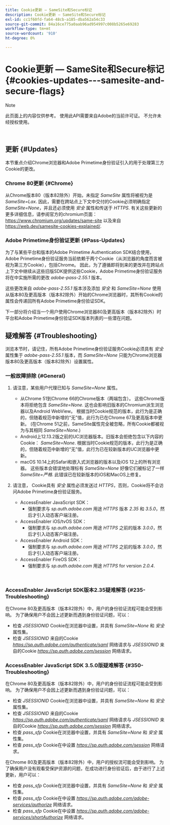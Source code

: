 ```yaml
---
title: Cookie更新 — SameSite和Secure标记
description: Cookie更新 — SameSite和Secure标记
exl-id: cc1f60fd-fa64-48cb-a185-dba562a54c33
source-git-commit: 84a16ce775a0aab96ad954997c008b5265e69283
workflow-type: tm+mt
source-wordcount: '910'
ht-degree: 0%

---
```


# Cookie更新 — SameSite和Secure标记 {#cookies-updates---samesite-and-secure-flags}

>[!NOTE]
>
>此页面上的内容仅供参考。 使用此API需要来自Adobe的当前许可证。 不允许未经授权使用。

</br>


## 更新 {#Updates}

本节重点介绍Chrome浏览器和Adobe Primetime身份验证引入的用于处理第三方Cookie的更改。



### Chrome 80更新 {#Chrome}

从Chrome版本80（版本82除外）开始，未指定 *SameSite* 属性将被视为是 *SameSite=Lax*. 因此，需要在跨站点上下文中交付的Cookie必须明确指定 *SameSite=None*，并且还必须使用 *安全* 属性和传送于 *HTTPS*. 有关这些更新的更多详细信息，请参阅官方的chromium页面： <https://www.chromium.org/updates/same-site> 以及来自 <https://web.dev/samesite-cookies-explained/>.


### Adobe Primetime身份验证更新 {#Pass-Updates}

为了与某些平台和版本的Adobe Primetime Authentication SDK结合使用，Adobe Primetime身份验证服务当前依赖于两个Cookie（从浏览器的角度而言被视为第三方Cookie），包括Chrome。 因此，为了遵循即将到来的更改并在跨站点上下文中继续从这些旧版SDK提供这些Cookie，Adobe Primetime身份验证服务将在中实施所需的更改 *adobe-pass-2.55.1* 版本。

这些更改来自 *adobe-pass-2.55.1* 版本涉及添加 *安全* 和 *SameSite=None* 使用从版本80及更高版本（版本82除外）开始的Chrome浏览器时，其所有Cookie的属性会传递回所有Adobe Primetime身份验证SDK。

下一部分将介绍当一个用户使用Chrome浏览器80及更高版本（版本82除外）时平台和Adobe Primetime身份验证SDK版本列表的一些潜在问题。

## 疑难解答 {#Troubleshooting}

浏览本节时，请记住，所有Adobe Primetime身份验证服务Cookie必须具有 *安全* 属性集于 *adobe-pass-2.55.1* 版本，而 *SameSite=None* 只能为Chrome浏览器版本80及更高版本（版本82除外）设置属性。


### 一般故障排除 {#General}

1. 请注意，某些用户代理已知与 *SameSite=None* 属性。

   - 从Chrome 51到Chrome 66的Chrome版本（两端包含）。 这些Chrome版本将拒绝包含 *SameSite=None*. 这也会影响旧版本的Chromium派生浏览器以及Android WebView。 根据当时Cookie规范的版本，此行为是正确的，但随着规范中新增的“无”值，此行为已在Chrome 67及更高版本中更新。 (在Chrome 51之前，SameSite属性完全被忽略，所有Cookie都被视为与其相同 *SameSite=None*.)
   - Android上12.13.2版之前的UC浏览器版本。旧版本会拒绝包含以下内容的Cookie： *SameSite=None*. 根据当时Cookie规范的版本，此行为是正确的，但随着规范中新增的“无”值，此行为已在较新版本的UC浏览器中更新。
   - macOS 10.14上的Safari和嵌入式浏览器的版本以及iOS 12上的所有浏览器。 这些版本会错误地处理标有 *SameSite=None* 好像它们被标记了一样 *SameSite=严格*. 此错误已在较新版本的iOS和MacOS上修复。


1. 请注意， Cookie具有 *安全* 属性必须发送过 *HTTPS*，否则，Cookie将不会访问Adobe Primetime身份验证服务。

   - AccessEnabler JavaScript SDK：
      - 强制要求与 *sp.auth.adobe.com* 用途 *HTTPS* 版本 *2.35* 和 *3.5.0*，然后才引入动态客户端注册。
   - AccessEnabler iOS/tvOS SDK：
      - 强制要求与 *sp.auth.adobe.com* 用途 *HTTPS* 之前的版本 *3.0.0*，然后才引入动态客户端注册。
   - AccessEnabler Android SDK：
      - 强制要求与 *sp.auth.adobe.com* 用途 *HTTPS* 之前的版本 *3.0.0*，然后才引入动态客户端注册。
   - AccessEnabler FireOS SDK：
      - 强制要求与 *sp.auth.adobe.com* 用途 *HTTPS* for version *2.0.4*.

</br>

### AccessEnabler JavaScript SDK版本2.35疑难解答 {#235-Troubleshooting}

在Chrome 80及更高版本（版本82除外）中，用户的身份验证流程可能会受到影响。 为了确保用户不会因上述更新而遇到身份验证问题，可以：

- 检查 *JSESSIONID* Cookie在浏览器中设置，并具有 *SameSite=None* 和 *安全* 属性集。
- 检查 *JSESSIONID* 来自的Cookie *https://sp.auth.adobe.com/authenticate/saml* 网络请求与 *JSESSIONID* 来自的Cookie *https://sp.auth.adobe.com/session* 网络请求。


### AccessEnabler JavaScript SDK 3.5.0版疑难解答 {#350-Troubleshooting}

在Chrome 80及更高版本（版本82除外）中，用户的身份验证流程可能会受到影响。 为了确保用户不会因上述更新而遇到身份验证问题，可以：

- 检查 *JSESSIONID* Cookie在浏览器中设置，并具有 *SameSite=None* 和 *安全* 属性集。
- 检查 *JSESSIONID* 来自的Cookie *https://sp.auth.adobe.com/authenticate/saml* 网络请求与 *JSESSIONID* 来自的Cookie *https://sp.auth.adobe.com/session* 网络请求。
- 检查 *pass\_sfp* Cookie在浏览器中设置，并具有 *SameSite=None* 和 *安全* 属性集。
- 检查 *pass\_sfp* Cookie在中设置 *https://sp.auth.adobe.com/session* 网络请求。


在Chrome 80及更高版本（版本82除外）中，用户的授权流可能会受到影响。 为了确保用户没有观看受保护资源的问题，在成功进行身份验证后，由于进行了上述更新，用户可以：

- 检查 *pass\_sfp* Cookie在浏览器中设置，并具有 *SameSite=None* 和 *安全* 属性集。
- 检查 *pass\_sfp* Cookie在中设置 *https://sp.auth.adobe.com/adobe-services/authorize* 网络请求。
- 检查 *pass\_sfp* Cookie在中设置 *https://sp.auth.adobe.com/adobe-services/shortAuthorize* 网络请求。
